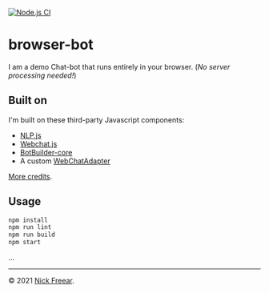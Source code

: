 
[![Node.js CI][ci-badge]][ci]

# browser-bot #

I am a demo Chat-bot that runs entirely in your browser. (_No server processing needed!_)

## Built on

I'm built on these third-party Javascript components:

* [NLP.js][]
* [Webchat.js][]
* [BotBuilder-core][]
* A custom [WebChatAdapter][ba]

[More credits](./docs/CREDIT.md).

## Usage

```sh
npm install
npm run lint
npm run build
npm start
```

...

---
© 2021 [Nick Freear][bg].

[bg]: https://nick.freear.org.uk/ "Nick Freear's blog"
[tw]: https://twitter.com/nfreear "Nick Freear '@nfreear' on Twitter"
[nlp.js]: https://github.com/axa-group/nlp.js
  "'NLP.js' is a general natural language utility for Node.js (AXA Group)"
[webchat.js]: https://github.com/microsoft/BotFramework-WebChat/releases/tag/v4.13.0
  "Bot Framework Web Chat Javascript component (Microsoft)"
[botbuilder-core]: https://github.com/microsoft/botbuilder-js/tree/main/libraries/botbuilder-core
  "… The core functionality for Bot Builder, but without any dependency on Node (Microsoft)"
[ba]: ./src/webChatAdapter.ts
  "Custom BotAdapter used for deploying a bot in a browser."
[corp]: ./bot/corpus-en.json "The corpus or phrase-list used to train the Bot."
[pl]: ./bot/pipelines.md "Pipeline that defines the Bot's behaviour."
[ci]: https://github.com/nfreear/demo-bot/actions/workflows/node.js.yml
[ci-badge]: https://github.com/nfreear/demo-bot/actions/workflows/node.js.yml/badge.svg

<!--
# browser echo sample

Bot Framework v4 browser bot sample

The example shows the use of the `botbuilder-js` SDKs for the browser using the [BotFramework-WebChat](https://github.com/Microsoft/BotFramework-WebChat) and a custom [WebChatAdapter][1].

## To try this sample

- Clone the repository

    ```bash
    git clone https://github.com/microsoft/botbuilder-samples.git
    ```

- In a terminal, navigate to `samples/javascript_es6/01.browser-echo`

    ```bash
    cd samples/javascript_es6/01.browser-echo
    ```

- Install modules

    ```bash
    npm install
    ```

- Build the sample

    ```bash
    npm run build
    ```

- Start the bot

    ```bash
    npm start
    ```

- Launch a web browser and navigate to [http://localhost:8080](http://localhost:8080).

## Adapters

Developers can use the [BotAdapter](https://docs.microsoft.com/en-us/javascript/api/botbuilder-core/botadapter) abstract base class to implement their own custom adapters.
Implementing a custom adapter allows users to connect bots to channels not supported by the [Bot Framework](https://docs.microsoft.com/en-us/azure/bot-service/bot-service-manage-channels?view=azure-bot-service-4.0).
In this sample, a custom [WebChatAdapter][1] has been implemented so that the entirety of the bot is hosted in a user's browser.

Hosting a bot in the browser provides these benefits:

- A bot hosted in the user's browser has improved latency as there is no round-trip from the browser to a server hosting the bot.
- One engineering team in charge of bot design and the website. This can lead towards a more integrated UX and speed up development.
- A browser hosted bot can offload some of the work done by your servers by passing it to the user's machine.

## Further reading

- [Azure Bot Service](https://docs.microsoft.com/en-us/azure/bot-service/bot-service-overview-introduction?view=azure-bot-service-4.0)
- [Activity processing](https://docs.microsoft.com/en-us/azure/bot-service/bot-builder-concept-activity-processing?view=azure-bot-service-4.0)
- [Bot State and storage](https://docs.microsoft.com/en-us/azure/bot-service/bot-builder-storage-concept?view=azure-bot-service-4.0)
-->
  [1]: ./src/webChatAdapter.ts
